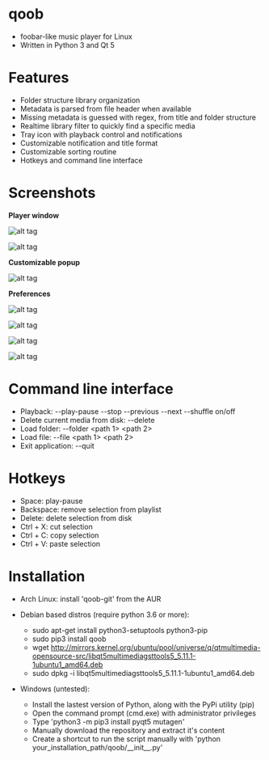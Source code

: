 # qoob
- foobar-like music player for Linux
- Written in Python 3 and Qt 5

# Features
- Folder structure library organization
- Metadata is parsed from file header when available
- Missing metadata is guessed with regex, from title and folder structure
- Realtime library filter to quickly find a specific media
- Tray icon with playback control and notifications
- Customizable notification and title format
- Customizable sorting routine
- Hotkeys and command line interface

# Screenshots
**Player window**

![alt tag](https://gitlab.com/william.belanger/qoob/raw/master/screenshots/player_1.png)

![alt tag](https://gitlab.com/william.belanger/qoob/raw/master/screenshots/player_2.png)


**Customizable popup**

![alt tag](https://gitlab.com/william.belanger/qoob/raw/master/screenshots/popup.png)


**Preferences**

![alt tag](https://gitlab.com/william.belanger/qoob/raw/master/screenshots/preferences_general.png)


![alt tag](https://gitlab.com/william.belanger/qoob/raw/master/screenshots/preferences_appearance.png)


![alt tag](https://gitlab.com/william.belanger/qoob/raw/master/screenshots/preferences_viewer.png)


![alt tag](https://gitlab.com/william.belanger/qoob/raw/master/screenshots/preferences_popup.png)


# Command line interface
- Playback: --play-pause --stop --previous --next --shuffle on/off
- Delete current media from disk: --delete
- Load folder: --folder \<path 1\> \<path 2\>
- Load file: --file \<path 1\> \<path 2\>
- Exit application: --quit

# Hotkeys
- Space: play-pause
- Backspace: remove selection from playlist
- Delete: delete selection from disk
- Ctrl + X: cut selection
- Ctrl + C: copy selection
- Ctrl + V: paste selection

# Installation
- Arch Linux: install 'qoob-git' from the AUR
- Debian based distros (require python 3.6 or more):
    - sudo apt-get install python3-setuptools python3-pip
    - sudo pip3 install qoob
    - wget http://mirrors.kernel.org/ubuntu/pool/universe/q/qtmultimedia-opensource-src/libqt5multimediagsttools5_5.11.1-1ubuntu1_amd64.deb
    - sudo dpkg -i libqt5multimediagsttools5_5.11.1-1ubuntu1_amd64.deb

- Windows (untested):
    - Install the lastest version of Python, along with the PyPi utility (pip)
    - Open the command prompt (cmd.exe) with administrator privileges
    - Type 'python3 -m pip3 install pyqt5 mutagen'
    - Manually download the repository and extract it's content
    - Create a shortcut to run the script manually with 'python your_installation_path/qoob/\_\_init\_\_.py'
